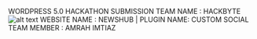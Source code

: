 WORDPRESS 5.0 HACKATHON SUBMISSION
TEAM NAME : HACKBYTE 
![alt text](https://github.com/AmrahImtiaz/HackByte/readmeimg.jpg/raw=true)
WEBSITE NAME : NEWSHUB | PLUGIN NAME: CUSTOM SOCIAL
TEAM MEMBER : AMRAH IMTIAZ
